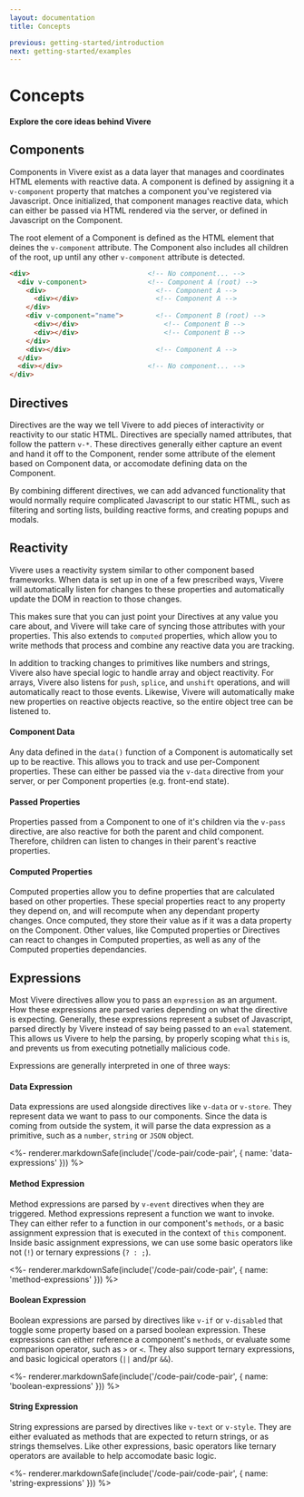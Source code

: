```yaml
---
layout: documentation
title: Concepts

previous: getting-started/introduction
next: getting-started/examples
---
```


# Concepts

#### Explore the core ideas behind Vivere

## Components

Components in Vivere exist as a data layer that manages and coordinates HTML elements with reactive data. A component is defined by assigning it a `v-component` property that matches a component you've registered via Javascript. Once initialized, that component manages reactive data, which can either be passed via HTML rendered via the server, or defined in Javascript on the Component.

The root element of a Component is defined as the HTML element that deines the `v-component` attribute. The Component also includes all children of the root, up until any other `v-component` attribute is detected.

```html
<div>                             <!-- No component... -->
  <div v-component>               <!-- Component A (root) -->
    <div>                           <!-- Component A -->
      <div></div>                   <!-- Component A -->
    </div>
    <div v-component="name">        <!-- Component B (root) -->
      <div></div>                     <!-- Component B -->
      <div></div>                     <!-- Component B -->
    </div>
    <div></div>                     <!-- Component A -->
  </div>
  <div></div>                     <!-- No component... -->
</div>
```

## Directives

Directives are the way we tell Vivere to add pieces of interactivity or reactivity to our static HTML. Directives are specially named attributes, that follow the pattern `v-*`. These directives generally either capture an event and hand it off to the Component, render some attribute of the element based on Component data, or accomodate defining data on the Component.

By combining different directives, we can add advanced functionality that would normally require complicated Javascript to our static HTML, such as filtering and sorting lists, building reactive forms, and creating popups and modals.

## Reactivity

Vivere uses a reactivity system similar to other component based frameworks. When data is set up in one of a few prescribed ways, Vivere will automatically listen for changes to these properties and automatically update the DOM in reaction to those changes.

This makes sure that you can just point your Directives at any value you care about, and Vivere will take care of syncing those attributes with your properties. This also extends to `computed` properties, which allow you to write methods that process and combine any reactive data you are tracking.

In addition to tracking changes to primitives like numbers and strings, Vivere also have special logic to handle array and object reactivity. For arrays, Vivere also listens for `push`, `splice`, and `unshift` operations, and will automatically react to those events. Likewise, Vivere will automatically make new properties on reactive objects reactive, so the entire object tree can be listened to.

#### Component Data

Any data defined in the `data()` function of a Component is automatically set up to be reactive. This allows you to track and use per-Component properties. These can either be passed via the `v-data` directive from your server, or per Component properties (e.g. front-end state).

#### Passed Properties

Properties passed from a Component to one of it's children via the `v-pass` directive, are also reactive for both the parent and child component. Therefore, children can listen to changes in their parent's reactive properties.

#### Computed Properties

Computed properties allow you to define properties that are calculated based on other properties. These special properties react to any property they depend on, and will recompute when any dependant property changes. Once computed, they store their value as if it was a data property on the Component. Other values, like Computed properties or Directives can react to changes in Computed properties, as well as any of the Computed properties dependancies.


## Expressions

Most Vivere directives allow you to pass an `expression` as an argument. How these expressions are parsed varies depending on what the directive is expecting. Generally, these expressions represent a subset of Javascript, parsed directly by Vivere instead of say being passed to an `eval` statement. This allows us Vivere to help the parsing, by properly scoping what `this` is, and prevents us from executing potnetially malicious code.

Expressions are generally interpreted in one of three ways:

#### Data Expression

Data expressions are used alongside directives like `v-data` or `v-store`. They represent data we want to pass to our components. Since the data is coming from outside the system, it will parse the data expression as a primitive, such as a `number`, `string` or `JSON` object.

<%- renderer.markdownSafe(include('/code-pair/code-pair', { name: 'data-expressions' })) %>

#### Method Expression

Method expressions are parsed by `v-event` directives when they are triggered. Method expressions represent a function we want to invoke. They can either refer to a function in our component's `methods`, or a basic assignment expression that is executed in the context of `this` component. Inside basic assignment expressions, we can use some basic operators like not (`!`) or ternary expressions (`? : ;`).

<%- renderer.markdownSafe(include('/code-pair/code-pair', { name: 'method-expressions' })) %>

#### Boolean Expression

Boolean expressions are parsed by directives like `v-if` or `v-disabled` that toggle some property based on a parsed boolean expression. These expressions can either reference a component's `methods`, or evaluate some comparison operator, such as `>` or `<`. They also support ternary expressions, and basic logicical operators (`||` and/pr `&&`).

<%- renderer.markdownSafe(include('/code-pair/code-pair', { name: 'boolean-expressions' })) %>

#### String Expression

String expressions are parsed by directives like `v-text` or `v-style`. They are either evaluated as methods that are expected to return strings, or as strings themselves. Like other expressions, basic operators like ternary operators are available to help accomodate basic logic.

<%- renderer.markdownSafe(include('/code-pair/code-pair', { name: 'string-expressions' })) %>
